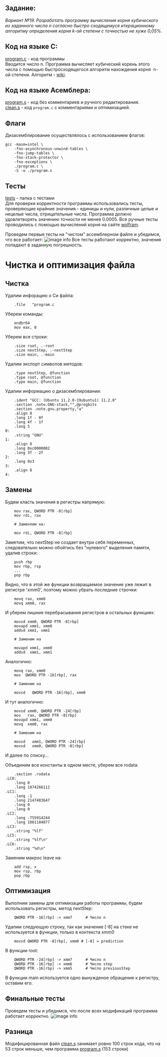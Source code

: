 ## Задание:
*Вариант №19. Разработать программу вычисления корня кубического из заданного числа n согласно быстро сходящемуся итерационному алгоритму определения корня k-ой степени с точностью не хуже 0,05%.* 

## Код на языке С:
[program.c](https://github.com/1rlan/ComputerSystemsIndividualHW/blob/master/homework%20%E2%84%963/program.c)  - код программы\
Вводится число n. Программа вычисляет кубический корень этого числа с помощью быстросходящегося алгоритм нахождения корня  n-ой степени. Алгоритм - [wiki](https://ru.m.wikipedia.org/wiki/%D0%90%D0%BB%D0%B3%D0%BE%D1%80%D0%B8%D1%82%D0%BC_%D0%BD%D0%B0%D1%85%D0%BE%D0%B6%D0%B4%D0%B5%D0%BD%D0%B8%D1%8F_%D0%BA%D0%BE%D1%80%D0%BD%D1%8F_n-%D0%BD%D0%BE%D0%B9_%D1%81%D1%82%D0%B5%D0%BF%D0%B5%D0%BD%D0%B8).

## Код на языке Асемблера:
[program.s](https://github.com/1rlan/ComputerSystemsIndividualHW/blob/master/homework%20%E2%84%963/program.s) - код без комментариев и ручного редактирования.\
[clean.s](https://github.com/1rlan/ComputerSystemsIndividualHW/blob/master/homework%20%E2%84%963/clean.s) - код  ```program.c```  c комментариями и оптимизацией.

## Флаги 
Дизасемблирование осуществлялось с использованием флагов:
```terminal
gcc -masm=intel \
    -fno-asynchronous-unwind-tables \
    -fno-jump-tables \
    -fno-stack-protector \
    -fno-exceptions \
    ./program.c \
    -S -o ./program.s
```

## Тесты 
[tests](https://github.com/1rlan/ComputerSystemsIndividualHW/tree/master/homework%20%E2%84%963/tests) - папка с тестами\
Для проверки корректности программы использовались тесты, проверяющие крайние значения - единицы и нули, различные целые и нецелые числа, отрицательные числа. Программа должно удовлетворять значению точности не менее 0.0005. Все ручные тесты проводились с помощью вычислений корня на сайте [wolfram](https://www.wolframalpha.com/).

Проведем первые тесты на "чистом" ассемблерном файле и убедимся, что все работает:
![image info](images/firstTest.png)
Все тесты работают корректно, значения попадают в заданную погрешность.


# Чистка и оптимизация файла

## Чистка 
Удалим инфорацию о Си файла:
```assembly
	.file   "program.c
```

Уберем команды:
```assembly
	endbr64
	mov eax, 0
```

Уберем все строки:
```assembly
	.size root, .-root
	.size nextStep, .-nextStep
	.size main, .-main
```

Удалим экспорт символов методов:
```assembly
	.type nextStep, @function
	.type root, @function
	.type main, @function
```

Удалим информацию о дизасемблировании:
```assembly
	.ident "GCC: (Ubuntu 11.2.0-19ubuntu1) 11.2.0"
	.section .note.GNU-stack,"",@progbits
	.section .note.gnu.property,"a"
	.align 8
	.long 1f - 0f
	.long 4f - 1f
	.long 5
0:
	.string "GNU"
1:
	.align 8
	.long 0xc0000002
	.long 3f - 2f
2:
	.long 0x3
3:
	.align 8
4:
```


## Замены
Будем класть значения в регистры напрямую:
```assembly
	mov rax, QWORD PTR -8[rbp]
	mov rdi, rax
		
	# Заменяем на:
		
	mov rdi, QWORD PTR -8[rbp]
```

Заметим, что nextStep не создает внутри себя переменных, следовательно можно обойтись без "нулевого" выделения памяти, удалив строки:
```assembly
	push rbp 
	mov rbp, rsp
	...	
	pop rbp
```
Видно, что в этой же функции возвращаемое значение уже лежит в регистре 'xmm0', поэтому можно убрать последние строчки:
```assembly
	movq rax, xmm0
	movq xmm0, rax
```
И уберем лишние перебрасывания регистров в остальных функциях:
```assembly
	movsd xmm0, QWORD PTR -8[rbp]
	movapd xmm1, xmm0
	addsd xmm1, xmm1

	# Заменим на 

	movapd xmm1, xmm0 
	addsd  xmm1, xmm1 
```
Аналогично:
```assembly
	movq rax, xmm0
	mov  QWORD PTR -16[rbp], rax 

	# Заменим на 

	movsd	QWORD PTR -16[rbp], xmm0    
```
И тут аналогично:
```assembly
	movsd xmm0, QWORD PTR -24[rbp] 
	mov   rax, QWORD PTR -8[rbp] 
	movapd xmm1, xmm0 
	movq  xmm0, rax 
	
	# Заменим на

	movsd   xmm1, QWORD PTR -24[rbp]                                         
	movsd	xmm0, QWORD PTR -8[rbp]
```
И далее по списку...

Объединим все константы в одном месте, уберем все rodata:
```assembly
	.section .rodata 
.LC0: 
	.long 0 
	.long 1074266112 
.LC1: 
	.long -1 
	.long 2147483647 
	.long 0 
	.long 0
.LC2:
	.long -755914244 
	.long 1061184077 
.LC3: 
	.string "%lf" 
.LC5: 
	.string "%lf\n" 
.LC6: 
	.string "%d\n" 
```
Заменим макрос leave на:
```assembly
	add rsp, x
    mov rsp, rbp
    pop rbp
```


## Оптимизация
Выполним замены для оптимизации работы программы, будем использовать регистры, метод nextStep:
```assembly
	QWORD PTR -16[rbp] -> xmm7      # Число n
```
Удалим следующую строку, так как значение [-8] на стеке не используется в функции, только в контекста xmm0
```assembly
	movsd QWORD PTR -8[rbp], xmm0 # [-8] = prediction
```
В функции root:
```assembly
	QWORD PTR -24[rbp] -> xmm7      # Число n
	QWORD PTR -16[rbp] -> xmm6      # Число step
	QWORD PTR -16[rbp] -> xmm5      # Число previousStep
```
В функции main используется одно вынужденое обращение к регистру, оставим его.


## Финальные тесты 
Проведем тесты и убедимся, что после всех модификаций программа работает корректно.
![image info](images/secondTest.png)
## Разница 
Модифицированная файл [clean.s](https://github.com/1rlan/ComputerSystemsIndividualHW/blob/master/homework%20%E2%84%963/clean.s)  занимает ровно 100 строк кода, что на 53 строк меньше, чем программа [program.s](https://github.com/1rlan/ComputerSystemsIndividualHW/blob/master/homework%20%E2%84%963/program.s) (153 строки)
